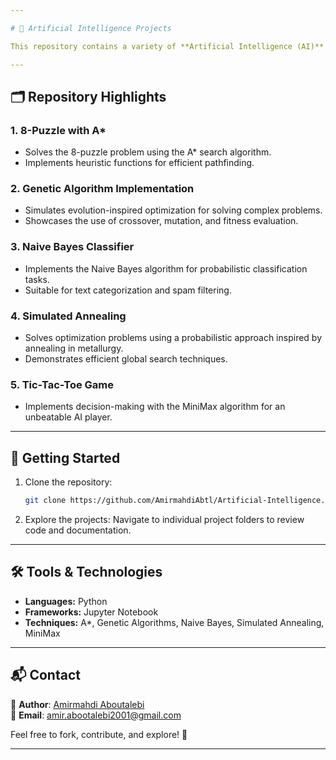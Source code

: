 ```yaml
---

# 🤖 Artificial Intelligence Projects  

This repository contains a variety of **Artificial Intelligence (AI)** projects that demonstrate key AI techniques and algorithms, from classical problem-solving methods to modern optimization strategies. Each project provides insights into practical AI applications and foundational concepts.  

---
```


## 🗂️ Repository Highlights  

### 1. **8-Puzzle with A***  
- Solves the 8-puzzle problem using the A* search algorithm.  
- Implements heuristic functions for efficient pathfinding.  

### 2. **Genetic Algorithm Implementation**  
- Simulates evolution-inspired optimization for solving complex problems.  
- Showcases the use of crossover, mutation, and fitness evaluation.  

### 3. **Naive Bayes Classifier**  
- Implements the Naive Bayes algorithm for probabilistic classification tasks.  
- Suitable for text categorization and spam filtering.  

### 4. **Simulated Annealing**  
- Solves optimization problems using a probabilistic approach inspired by annealing in metallurgy.  
- Demonstrates efficient global search techniques.  

### 5. **Tic-Tac-Toe Game**  
- Implements decision-making with the MiniMax algorithm for an unbeatable AI player.  

---

## 🚀 Getting Started  

1. Clone the repository:  
   ```bash  
   git clone https://github.com/AmirmahdiAbtl/Artificial-Intelligence.git  
   ```  

2. Explore the projects: Navigate to individual project folders to review code and documentation.  

---

## 🛠️ Tools & Technologies  

- **Languages:** Python  
- **Frameworks:** Jupyter Notebook  
- **Techniques:** A*, Genetic Algorithms, Naive Bayes, Simulated Annealing, MiniMax  

---

## 📬 Contact  

👤 **Author**: [Amirmahdi Aboutalebi](https://github.com/AmirmahdiAbtl)  
📧 **Email**: amir.abootalebi2001@gmail.com  

Feel free to fork, contribute, and explore! 🌟  

---  
